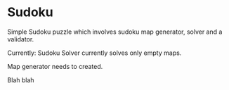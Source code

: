 Sudoku
=============

Simple Sudoku puzzle which involves sudoku map generator, solver and a validator.


Currently: 
Sudoku Solver currently solves only empty maps.

Map generator needs to created.

Blah blah

